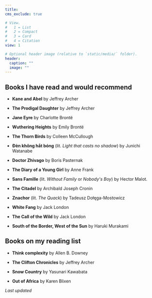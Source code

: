 ```yaml
---
title: 
cms_exclude: true

# View.
#   1 = List
#   2 = Compact
#   3 = Card
#   4 = Citation
view: 1

# Optional header image (relative to `static/media/` folder).
header:
  caption: ""
  image: ""
---
```


## Books I have read and would recommend

* **Kane and Abel** by Jeffrey Archer

* **The Prodigal Daughter** by Jeffrey Archer

* **Jane Eyre** by Charlotte Brontë

* **Wuthering Heights** by Emily Brontë

* **The Thorn Birds** by Colleen McCullough

* **Đèn không hắt bóng** (lit. *Light that casts no shadow*) by Junichi Watanabe

* **Doctor Zhivago** by Boris Pasternak

* **The Diary of a Young Girl** by Anne Frank

* **Sans Famille** (lit. *Without Family* or *Nobody's Boy*) by Hector Malot. 

* **The Citadel** by Archibald Joseph Cronin 

* **Znachor** (lit. *The Quack*) by Tadeusz Dołęga-Mostowicz

* **White Fang** by Jack London

* **The Call of the Wild** by Jack London

* **South of the Border, West of the Sun** by Haruki Murakami

## Books on my reading list

* **Think complexity** by Allen B. Downey

* **The Clifton Chronicles** by Jeffrey Archer

* **Snow Country** by Yasunari Kawabata

* **Out of Africa** by Karen Blixen

<body>
<p> <em> Last updated </em> </p>
<p id="demo"></p>

<script>
let text = document.lastModified;
document.getElementById("demo").innerHTML = text;
</script>

</body>